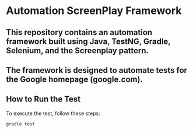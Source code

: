 # Automation ScreenPlay Framework

## This repository contains an automation framework built using Java, TestNG, Gradle, Selenium, and the Screenplay pattern. 
## The framework is designed to automate tests for the Google homepage (google.com).

## How to Run the Test
To execute the test, follow these steps:

```sh
gradle test